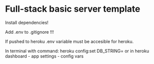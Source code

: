  <h1>Full-stack basic server template</h1>

Install dependencies!

Add .env to .gitignore !!!

If pushed to heroku .env variable must be accesible for heroku. 

In terminal with command: heroku config:set DB_STRING=<connection string from mongodb> or in heroku dashboard - app settings - config vars
